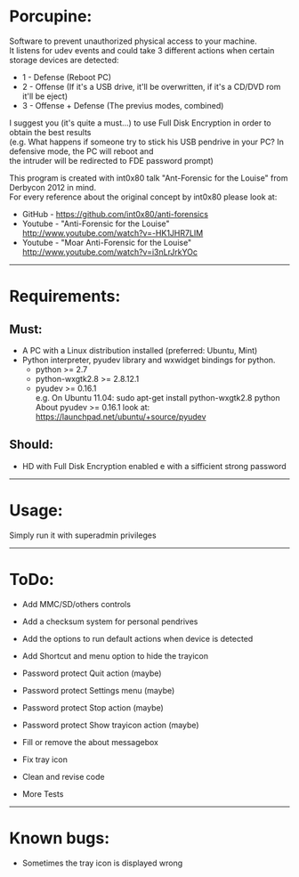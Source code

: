 Porcupine:
==========

Software to prevent unauthorized physical access to your machine.<br>
It listens for udev events and could take 3 different actions when certain storage devices are detected:<br>
- 1 - Defense (Reboot PC)<br>
- 2 - Offense (If it's a USB drive, it'll be overwritten, if it's a CD/DVD rom it'll be eject)<br>
- 3 - Offense + Defense (The previus modes, combined)<br>

I suggest you (it's quite a must...) to use Full Disk Encryption in order to obtain the best results<br>
(e.g. What happens if someone try to stick his USB pendrive in your PC? In defensive mode, the PC will reboot and<br> 
the intruder will be redirected to FDE password prompt)<br>

This program is created with int0x80 talk "Ant-Forensic for the Louise" from Derbycon 2012 in mind.<br>
For every reference about the original concept by int0x80 please look at:<br>
- GitHub  - https://github.com/int0x80/anti-forensics<br>
- Youtube - "Anti-Forensic for the Louise" http://www.youtube.com/watch?v=-HK1JHR7LIM<br>
- Youtube - "Moar Anti-Forensic for the Louise" http://www.youtube.com/watch?v=i3nLrJrkYOc<br>

___

Requirements:
=============

Must:<br>
-----
- A PC with a Linux distribution installed (preferred: Ubuntu, Mint)<br>
- Python interpreter, pyudev library and wxwidget bindings for python.<br>
  - python >= 2.7<br>
  - python-wxgtk2.8 >= 2.8.12.1<br>
  - pyudev >= 0.16.1<br>
    e.g. On Ubuntu 11.04: sudo apt-get install python-wxgtk2.8 python<br>
         About pyudev >= 0.16.1 look at: https://launchpad.net/ubuntu/+source/pyudev<br>

Should:<br>
-------
- HD with Full Disk Encryption enabled e with a sifficient strong password

___

Usage:
======

Simply run it with superadmin privileges<br>

___

ToDo:
=====

- Add MMC/SD/others controls<br>
- Add a checksum system for personal pendrives<br>
- Add the options to run default actions when device is detected<br>
- Add Shortcut and menu option to hide the trayicon<br>
- Password protect Quit action (maybe)<br>
- Password protect Settings menu (maybe)<br>
- Password protect Stop action (maybe)<br>
- Password protect Show trayicon action (maybe)<br>
- Fill or remove the about messagebox<br>
- Fix tray icon<br>
- Clean and revise code<br>

- More Tests

___

Known bugs:
===========

- Sometimes the tray icon is displayed wrong<br>
